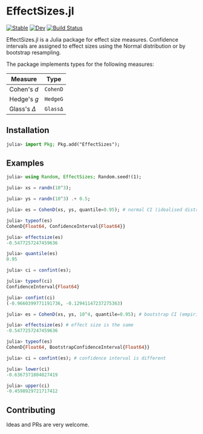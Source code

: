# EffectSizes.jl

[![Stable](https://img.shields.io/badge/docs-stable-blue.svg)](https://harryscholes.github.io/EffectSizes.jl/stable)
[![Dev](https://img.shields.io/badge/docs-dev-blue.svg)](https://harryscholes.github.io/EffectSizes.jl/dev)
[![Build Status](https://github.com/harryscholes/EffectSizes.jl/workflows/CI/badge.svg)](https://github.com/harryscholes/EffectSizes.jl/actions)

EffectSizes.jl is a Julia package for effect size measures. Confidence intervals are
assigned to effect sizes using the Normal distribution or by bootstrap resampling.

The package implements types for the following measures:

**Measure** | **Type**
---|---
Cohen's *d* | `CohenD`
Hedge's *g* | `HedgeG`
Glass's *Δ* | `GlassΔ`

## Installation

```jl
julia> import Pkg; Pkg.add("EffectSizes");
```

## Examples

```julia
julia> using Random, EffectSizes; Random.seed!(1);

julia> xs = randn(10^3);

julia> ys = randn(10^3) .+ 0.5;

julia> es = CohenD(xs, ys, quantile=0.95); # normal CI (idealised distribution)

julia> typeof(es)
CohenD{Float64, ConfidenceInterval{Float64}}

julia> effectsize(es)
-0.5477257247459636

julia> quantile(es)
0.95

julia> ci = confint(es);

julia> typeof(ci)
ConfidenceInterval{Float64}

julia> confint(ci)
(-0.9660399771191736, -0.12941147237275363)

julia> es = CohenD(xs, ys, 10^4, quantile=0.95); # bootstrap CI (empirical distribution)

julia> effectsize(es) # effect size is the same
-0.5477257247459636

julia> typeof(es)
CohenD{Float64, BootstrapConfidenceInterval{Float64}}

julia> ci = confint(es); # confidence interval is different

julia> lower(ci)
-0.6367371804827419

julia> upper(ci)
-0.4598929721717412
```

## Contributing

Ideas and PRs are very welcome.
